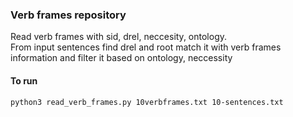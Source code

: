 ### Verb frames repository
Read verb frames with sid, drel, neccesity, ontology.  
From input sentences find drel and root match it with verb frames information and filter it based on ontology, neccessity


#### To run
```
python3 read_verb_frames.py 10verbframes.txt 10-sentences.txt
```
